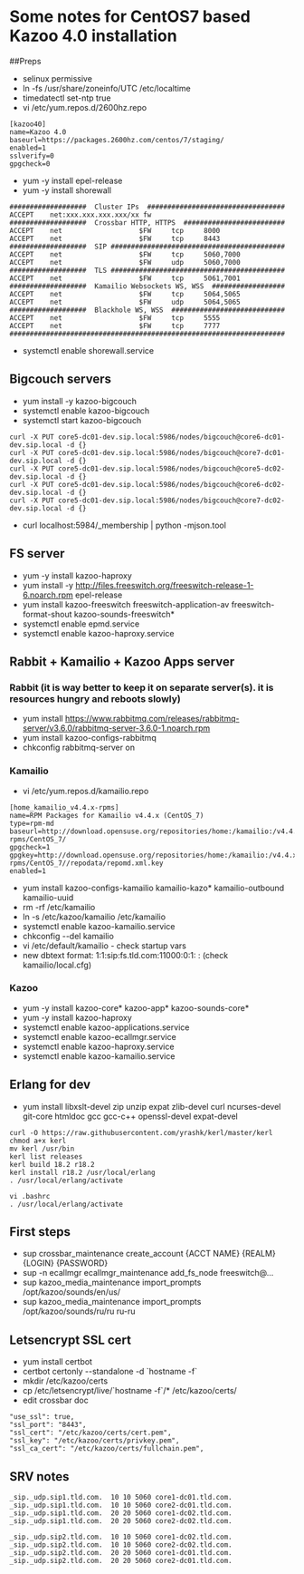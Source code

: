 # Some notes for CentOS7 based Kazoo 4.0 installation
##Preps
- selinux permissive
- ln -fs /usr/share/zoneinfo/UTC /etc/localtime
- timedatectl set-ntp true
- vi /etc/yum.repos.d/2600hz.repo
```
[kazoo40]
name=Kazoo 4.0
baseurl=https://packages.2600hz.com/centos/7/staging/
enabled=1
sslverify=0
gpgcheck=0
```
- yum -y install epel-release
- yum -y install shorewall
```
###################  Cluster IPs  ##################################
ACCEPT    net:xxx.xxx.xxx.xxx/xx fw
###################  Crossbar HTTP, HTTPS  #########################
ACCEPT    net                   $FW     tcp     8000
ACCEPT    net                   $FW     tcp     8443
###################  SIP ###########################################
ACCEPT    net                   $FW     tcp     5060,7000
ACCEPT    net                   $FW     udp     5060,7000
###################  TLS ###########################################
ACCEPT    net                   $FW     tcp     5061,7001
###################  Kamailio Websockets WS, WSS  ##################
ACCEPT    net                   $FW     tcp     5064,5065
ACCEPT    net                   $FW     udp     5064,5065
###################  Blackhole WS, WSS  ############################
ACCEPT    net                   $FW     tcp     5555
ACCEPT    net                   $FW     tcp     7777
####################################################################
```
- systemctl enable shorewall.service


## Bigcouch servers
- yum install -y kazoo-bigcouch
- systemctl enable kazoo-bigcouch
- systemctl start kazoo-bigcouch
```
curl -X PUT core5-dc01-dev.sip.local:5986/nodes/bigcouch@core6-dc01-dev.sip.local -d {}
curl -X PUT core5-dc01-dev.sip.local:5986/nodes/bigcouch@core7-dc01-dev.sip.local -d {}
curl -X PUT core5-dc01-dev.sip.local:5986/nodes/bigcouch@core5-dc02-dev.sip.local -d {}
curl -X PUT core5-dc01-dev.sip.local:5986/nodes/bigcouch@core6-dc02-dev.sip.local -d {}
curl -X PUT core5-dc01-dev.sip.local:5986/nodes/bigcouch@core7-dc02-dev.sip.local -d {}
```
- curl localhost:5984/_membership | python -mjson.tool

## FS server
- yum -y install kazoo-haproxy
- yum install -y http://files.freeswitch.org/freeswitch-release-1-6.noarch.rpm epel-release
- yum install kazoo-freeswitch freeswitch-application-av freeswitch-format-shout kazoo-sounds-freeswitch*
- systemctl enable epmd.service
- systemctl enable kazoo-haproxy.service

## Rabbit + Kamailio + Kazoo Apps server

### Rabbit (it is way better to keep it on separate server(s). it is resources hungry and reboots slowly)
- yum install https://www.rabbitmq.com/releases/rabbitmq-server/v3.6.0/rabbitmq-server-3.6.0-1.noarch.rpm
- yum install kazoo-configs-rabbitmq
- chkconfig rabbitmq-server on

### Kamailio
- vi /etc/yum.repos.d/kamailio.repo
```
[home_kamailio_v4.4.x-rpms]
name=RPM Packages for Kamailio v4.4.x (CentOS_7)
type=rpm-md
baseurl=http://download.opensuse.org/repositories/home:/kamailio:/v4.4.x-rpms/CentOS_7/
gpgcheck=1
gpgkey=http://download.opensuse.org/repositories/home:/kamailio:/v4.4.x-rpms/CentOS_7//repodata/repomd.xml.key
enabled=1
```
- yum install kazoo-configs-kamailio kamailio-kazo* kamailio-outbound kamailio-uuid
- rm -rf /etc/kamailio
- ln -s /etc/kazoo/kamailio /etc/kamailio
- systemctl enable kazoo-kamailio.service
- chkconfig --del kamailio
- vi /etc/default/kamailio - check startup vars
- new dbtext format: 1:1:sip\:fs.tld.com\:11000:0:1: : (check kamailio/local.cfg)

### Kazoo
- yum -y install kazoo-core* kazoo-app* kazoo-sounds-core*
- yum -y install kazoo-haproxy
- systemctl enable kazoo-applications.service
- systemctl enable kazoo-ecallmgr.service
- systemctl enable kazoo-haproxy.service
- systemctl enable kazoo-kamailio.service

## Erlang for dev
- yum install libxslt-devel zip unzip expat zlib-devel curl ncurses-devel git-core htmldoc gcc gcc-c++ openssl-devel expat-devel
```
curl -O https://raw.githubusercontent.com/yrashk/kerl/master/kerl
chmod a+x kerl
mv kerl /usr/bin
kerl list releases
kerl build 18.2 r18.2
kerl install r18.2 /usr/local/erlang
. /usr/local/erlang/activate

vi .bashrc
. /usr/local/erlang/activate
```

## First steps

- sup crossbar_maintenance create_account {ACCT NAME} {REALM} {LOGIN} {PASSWORD}
- sup -n ecallmgr ecallmgr_maintenance add_fs_node freeswitch@...
- sup kazoo_media_maintenance import_prompts /opt/kazoo/sounds/en/us/
- sup kazoo_media_maintenance import_prompts /opt/kazoo/sounds/ru/ru ru-ru

## Letsencrypt SSL cert
- yum install certbot
- certbot certonly --standalone -d \`hostname -f\`
- mkdir /etc/kazoo/certs
- cp /etc/letsencrypt/live/\`hostname -f\`/* /etc/kazoo/certs/
- edit crossbar doc
```
"use_ssl": true,
"ssl_port": "8443",
"ssl_cert": "/etc/kazoo/certs/cert.pem",
"ssl_key": "/etc/kazoo/certs/privkey.pem",
"ssl_ca_cert": "/etc/kazoo/certs/fullchain.pem",
```

## SRV notes
```
_sip._udp.sip1.tld.com.  10 10 5060 core1-dc01.tld.com.
_sip._udp.sip1.tld.com.  10 10 5060 core2-dc01.tld.com.
_sip._udp.sip1.tld.com.  20 20 5060 core1-dc02.tld.com.
_sip._udp.sip1.tld.com.  20 20 5060 core2-dc02.tld.com.

_sip._udp.sip2.tld.com.  10 10 5060 core1-dc02.tld.com.
_sip._udp.sip2.tld.com.  10 10 5060 core2-dc02.tld.com.
_sip._udp.sip2.tld.com.  20 20 5060 core1-dc01.tld.com.
_sip._udp.sip2.tld.com.  20 20 5060 core2-dc01.tld.com.
```
